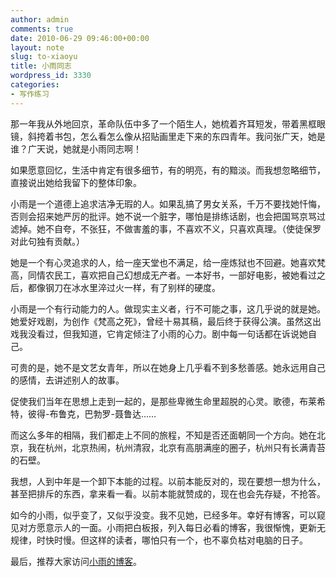 ```yaml
---
author: admin
comments: true
date: 2010-06-29 09:46:00+00:00
layout: note
slug: to-xiaoyu
title: 小雨同志
wordpress_id: 3330
categories:
- 写作练习
---
```


那一年我从外地回京，革命队伍中多了一个陌生人，她梳着齐耳短发，带着黑框眼镜，斜挎着书包，怎么看怎么像从招贴画里走下来的东四青年。我问张广天，她是谁？广天说，她就是小雨同志啊！

如果愿意回忆，生活中肯定有很多细节，有的明亮，有的黯淡。而我想忽略细节，直接说出她给我留下的整体印象。

小雨是一个道德上追求洁净无瑕的人。如果乱搞了男女关系，千万不要找她忏悔，否则会招来她严厉的批评。她不说一个脏字，哪怕是排练话剧，也会把国骂京骂过滤掉。她不自夸，不张狂，不做害羞的事，不喜欢不义，只喜欢真理。（使徒保罗对此句独有贡献。）

她是一个有心灵追求的人，给一座天堂也不满足，给一座炼狱也不回避。她喜欢梵高，同情农民工，喜欢把自己幻想成无产者。一本好书，一部好电影，被她看过之后，都像钢刀在冰水里淬过火一样，有了别样的硬度。

小雨是一个有行动能力的人。做现实主义者，行不可能之事，这几乎说的就是她。她爱好戏剧，为创作《梵高之死》，曾经十易其稿，最后终于获得公演。虽然这出戏我没看过，但我知道，它肯定倾注了小雨的心力。剧中每一句话都在诉说她自己。

可贵的是，她不是文艺女青年，所以在她身上几乎看不到多愁善感。她永远用自己的感情，去讲述别人的故事。

促使我们当年在思想上走到一起的，是那些卑微生命里超脱的心灵。歌德，布莱希特，彼得-布鲁克，巴勃罗-聂鲁达……

而这么多年的相隔，我们都走上不同的旅程，不知是否还面朝同一个方向。她在北京，我在杭州，北京热闹，杭州清寂，北京有高朋满座的圈子，杭州只有长满青苔的石壁。

我想，人到中年是一个卸下本能的过程。以前本能反对的，现在要想一想为什么，甚至把排斥的东西，拿来看一看。以前本能就赞成的，现在也会先存疑，不抢答。

如今的小雨，似乎变了，又似乎没变。我不见她，已经多年。幸好有博客，可以窥见对方愿意示人的一面。小雨把白板报，列入每日必看的博客，我很惭愧，更新无规律，时快时慢。但这样的读者，哪怕只有一个，也不辜负枯对电脑的日子。

最后，推荐大家访问[小雨的博客](http://blog.sina.com.cn/lixiaoyu)。
